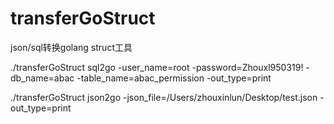# transferGoStruct
json/sql转换golang struct工具

./transferGoStruct sql2go -user_name=root -password=Zhouxl950319! -db_name=abac -table_name=abac_permission -out_type=print

./transferGoStruct json2go -json_file=/Users/zhouxinlun/Desktop/test.json -out_type=print